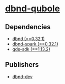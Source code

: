 # [dbnd-qubole](https://pypi.org/project/dbnd-qubole)

## Dependencies
- [dbnd (==0.32.1)](packages/d/dbnd.md)
- [dbnd-spark (==0.32.1)](packages/d/dbnd-spark.md)
- [qds-sdk (==1.13.2)](packages/q/qds-sdk.md)



## Publishers
- [dbnd-dev](https://pypi.org/user/dbnd-dev)


